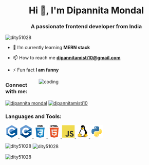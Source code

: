 <h1 align="center">Hi 👋, I'm Dipannita Mondal</h1>
<h3 align="center">A passionate frontend developer from India</h3>

<p align="left"> <img src="https://komarev.com/ghpvc/?username=dity51028&label=Profile%20views&color=0e75b6&style=flat" alt="dity51028" /> </p>

- 🌱 I’m currently learning **MERN stack**

- 📫 How to reach me **dipannitamisti10@gmail.com**

- ⚡ Fun fact **I am funny**

<img align="right" alt="coding" width="400" src="https://www.google.com/url?sa=i&url=https%3A%2F%2Fgfycat.com%2Fgifs%2Fsearch%2Fline%2Band%2Bup&psig=AOvVaw0y5mGLzm93K_ad9ownNS2k&ust=1686625852719000&source=images&cd=vfe&ved=0CBEQjRxqFwoTCKiFwYjhvP8CFQAAAAAdAAAAABAX">
<h3 align="left">Connect with me:</h3>
<p align="left">
<a href="https://linkedin.com/in/dipannita mondal" target="blank"><img align="center" src="https://raw.githubusercontent.com/rahuldkjain/github-profile-readme-generator/master/src/images/icons/Social/linked-in-alt.svg" alt="dipannita mondal" height="30" width="40" /></a>
<a href="https://auth.geeksforgeeks.org/user/dipannitamisti10" target="blank"><img align="center" src="https://raw.githubusercontent.com/rahuldkjain/github-profile-readme-generator/master/src/images/icons/Social/geeks-for-geeks.svg" alt="dipannitamisti10" height="30" width="40" /></a>
</p>

<h3 align="left">Languages and Tools:</h3>
<p align="left"> <a href="https://www.cprogramming.com/" target="_blank" rel="noreferrer"> <img src="https://raw.githubusercontent.com/devicons/devicon/master/icons/c/c-original.svg" alt="c" width="40" height="40"/> </a> <a href="https://www.w3schools.com/cpp/" target="_blank" rel="noreferrer"> <img src="https://raw.githubusercontent.com/devicons/devicon/master/icons/cplusplus/cplusplus-original.svg" alt="cplusplus" width="40" height="40"/> </a> <a href="https://www.w3schools.com/css/" target="_blank" rel="noreferrer"> <img src="https://raw.githubusercontent.com/devicons/devicon/master/icons/css3/css3-original-wordmark.svg" alt="css3" width="40" height="40"/> </a> <a href="https://www.w3.org/html/" target="_blank" rel="noreferrer"> <img src="https://raw.githubusercontent.com/devicons/devicon/master/icons/html5/html5-original-wordmark.svg" alt="html5" width="40" height="40"/> </a> <a href="https://developer.mozilla.org/en-US/docs/Web/JavaScript" target="_blank" rel="noreferrer"> <img src="https://raw.githubusercontent.com/devicons/devicon/master/icons/javascript/javascript-original.svg" alt="javascript" width="40" height="40"/> </a> <a href="https://www.linux.org/" target="_blank" rel="noreferrer"> <img src="https://raw.githubusercontent.com/devicons/devicon/master/icons/linux/linux-original.svg" alt="linux" width="40" height="40"/> </a> <a href="https://www.python.org" target="_blank" rel="noreferrer"> <img src="https://raw.githubusercontent.com/devicons/devicon/master/icons/python/python-original.svg" alt="python" width="40" height="40"/> </a> </p>

<p><img align="left" src="https://github-readme-stats.vercel.app/api/top-langs?username=dity51028&show_icons=true&locale=en&layout=compact" alt="dity51028" /></p>

<p>&nbsp;<img align="center" src="https://github-readme-stats.vercel.app/api?username=dity51028&show_icons=true&locale=en" alt="dity51028" /></p>

<p><img align="center" src="https://github-readme-streak-stats.herokuapp.com/?user=dity51028&" alt="dity51028" /></p>